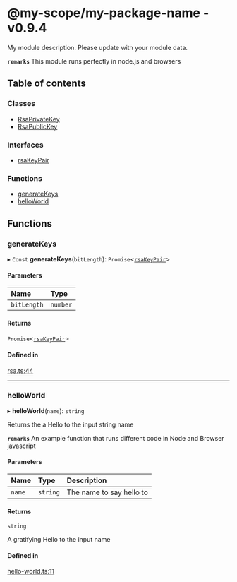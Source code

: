 # @my-scope/my-package-name - v0.9.4

My module description. Please update with your module data.

**`remarks`**
This module runs perfectly in node.js and browsers

## Table of contents

### Classes

- [RsaPrivateKey](classes/RsaPrivateKey.md)
- [RsaPublicKey](classes/RsaPublicKey.md)

### Interfaces

- [rsaKeyPair](interfaces/rsaKeyPair.md)

### Functions

- [generateKeys](API.md#generatekeys)
- [helloWorld](API.md#helloworld)

## Functions

### generateKeys

▸ `Const` **generateKeys**(`bitLength`): `Promise`<[`rsaKeyPair`](interfaces/rsaKeyPair.md)\>

#### Parameters

| Name | Type |
| :------ | :------ |
| `bitLength` | `number` |

#### Returns

`Promise`<[`rsaKeyPair`](interfaces/rsaKeyPair.md)\>

#### Defined in

[rsa.ts:44](https://github.com/jordi0907/Ciber_Modules/blob/c8a5aa2/src/ts/rsa.ts#L44)

___

### helloWorld

▸ **helloWorld**(`name`): `string`

Returns the a Hello to the input string name

**`remarks`** An example function that runs different code in Node and Browser javascript

#### Parameters

| Name | Type | Description |
| :------ | :------ | :------ |
| `name` | `string` | The name to say hello to |

#### Returns

`string`

A gratifying Hello to the input name

#### Defined in

[hello-world.ts:11](https://github.com/jordi0907/Ciber_Modules/blob/c8a5aa2/src/ts/hello-world.ts#L11)
